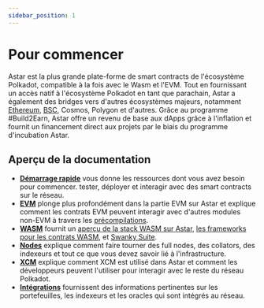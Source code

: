 ```yaml
---
sidebar_position: 1
---
```


# Pour commencer

Astar est la plus grande plate-forme de smart contracts de l'écosystème Polkadot, compatible à la fois avec le Wasm et l'EVM. Tout en fournissant un accès natif à l'écosystème Polkadot en tant que parachain, Astar a également des bridges vers d'autres écosystèmes majeurs, notamment [Ethereum][cbridge], [BSC][cbridge], Cosmos, Polygon et d'autres. Grâce au programme #Build2Earn, Astar offre un revenu de base aux dApps grâce à l'inflation et fournit un financement direct aux projets par le biais du programme d'incubation Astar.

## Aperçu de la documentation

- [**Démarrage rapide**](quickstart) vous donne les ressources dont vous avez besoin pour commencer. tester, déployer et interagir avec des smart contracts sur le réseau.
- [**EVM**](evm) plonge plus profondément dans la partie EVM sur Astar et explique comment les contrats EVM peuvent interagir avec d'autres modules non-EVM à travers les [précompilations](evm/precompiles).
- [**WASM**](wasm) fournit un [aperçu de la stack WASM sur Astar](wasm/stack/smart-contract-wasm),  [les frameworks pour les contrats WASM](wasm/stack/dsls), et [Swanky Suite](wasm/sc-dev/swanky).
- [**Nodes**](nodes) explique comment faire tourner des full nodes, des collators, des indexeurs et tout ce que vous devez savoir lié à l'infrastructure.
- [**XCM**](xcm) explique comment XCM est utilisé dans Astar et comment les développeurs peuvent l'utiliser pour interagir avec le reste du réseau Polkadot.
- [**Intégrations**](integrations) fournissent des informations pertinentes sur les portefeuilles, les indexeurs et les oracles qui sont intégrés au réseau.

[cbridge]: https://cbridge.celer.network/#/transfer

[cbridge]: https://cbridge.celer.network/#/transfer
